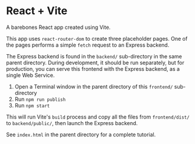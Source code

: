 # React + Vite

A barebones React app created using Vite.

This app uses `react-router-dom` to create three placeholder pages. One of the pages performs a simple `fetch` request to an Express backend.

The Express backend is found in the `backend/` sub-directory in the same parent directory. During development, it should be run separately, but for production, you can serve this frontend with the Express backend, as a single Web Service.

1. Open a Terminal window in the parent directory of this `frontend/` sub-directory
2. Run `npm run publish`
3. Run `npm start`

This will run Vite's `build` process and copy all the files from `frontend/dist/` to `backend/public/`, then launch the Express backend.

See `index.html` in the parent directory for a complete tutorial.